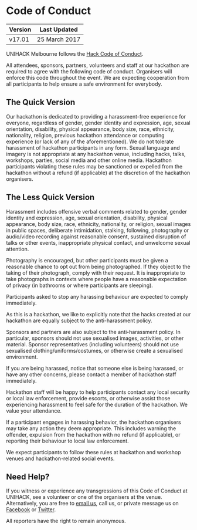 # Code of Conduct

| Version    | Last Updated           |
| ---------- | ---------------------- |
| v17.01     | 25 March 2017          |

UNIHACK Melbourne follows the [Hack Code of Conduct](http://hackcodeofconduct.org/).

All attendees, sponsors, partners, volunteers and staff at our hackathon are
required to agree with the following code of conduct. Organisers will enforce
this code throughout the event. We are expecting cooperation from all
participants to help ensure a safe environment for everybody.

## The Quick Version

Our hackathon is dedicated to providing a harassment-free experience for
everyone, regardless of gender, gender identity and expression, age, sexual
orientation, disability, physical appearance, body size, race, ethnicity,
nationality, religion, previous hackathon attendance or computing experience (or
lack of any of the aforementioned). We do not tolerate harassment of hackathon
participants in any form. Sexual language and imagery is not appropriate at
any hackathon venue, including hacks, talks, workshops, parties, social media
and other online media. Hackathon participants violating these rules may be
sanctioned or expelled from the hackathon without a refund (if applicable) at
the discretion of the hackathon organisers.

## The Less Quick Version

Harassment includes offensive verbal comments related to gender, gender identity
 and expression, age, sexual orientation, disability, physical appearance, body
 size, race, ethnicity, nationality, or religion, sexual images in public spaces,
 deliberate intimidation, stalking, following, photography or audio/video
 recording against reasonable consent, sustained disruption of talks or other
 events, inappropriate physical contact, and unwelcome sexual attention.

Photography is encouraged, but other participants must be given a reasonable
chance to opt out from being photographed. If they object to the taking of their
photograph, comply with their request. It is inappropriate to take photographs
in contexts where people have a reasonable expectation of privacy (in bathrooms
or where participants are sleeping).

Participants asked to stop any harassing behaviour are expected to comply
immediately.

As this is a hackathon, we like to explicitly note that the hacks created at our
hackathon are equally subject to the anti-harassment policy.

Sponsors and partners are also subject to the anti-harassment policy. In
particular, sponsors should not use sexualised images, activities, or other
material. Sponsor representatives (including volunteers) should not use
sexualised clothing/uniforms/costumes, or otherwise create a sexualised
environment.

If you are being harassed, notice that someone else is being harassed, or have
any other concerns, please contact a member of hackathon staff immediately.

Hackathon staff will be happy to help participants contact any local security or
local law enforcement, provide escorts, or otherwise assist those experiencing
harassment to feel safe for the duration of the hackathon. We value your
attendance.

If a participant engages in harassing behavior, the hackathon organisers may
take any action they deem appropriate. This includes warning the offender,
expulsion from the hackathon with no refund (if applicable), or reporting their
behaviour to local law enforcement.

We expect participants to follow these rules at hackathon and workshop venues
and hackathon-related social events.

## Need Help?

If you witness or experience any transgressions of this Code of Conduct at
UNIHACK, see a volunteer or one of the organisers at the venue. Alternatively,
you are free to [email us](mailto:team@unihack.net), call us, or private message
us on [Facebook](http://facebook.com/unihackmelb) or
[Twitter](http://twitter.com/unihackmelb).

All reporters have the right to remain anonymous.
